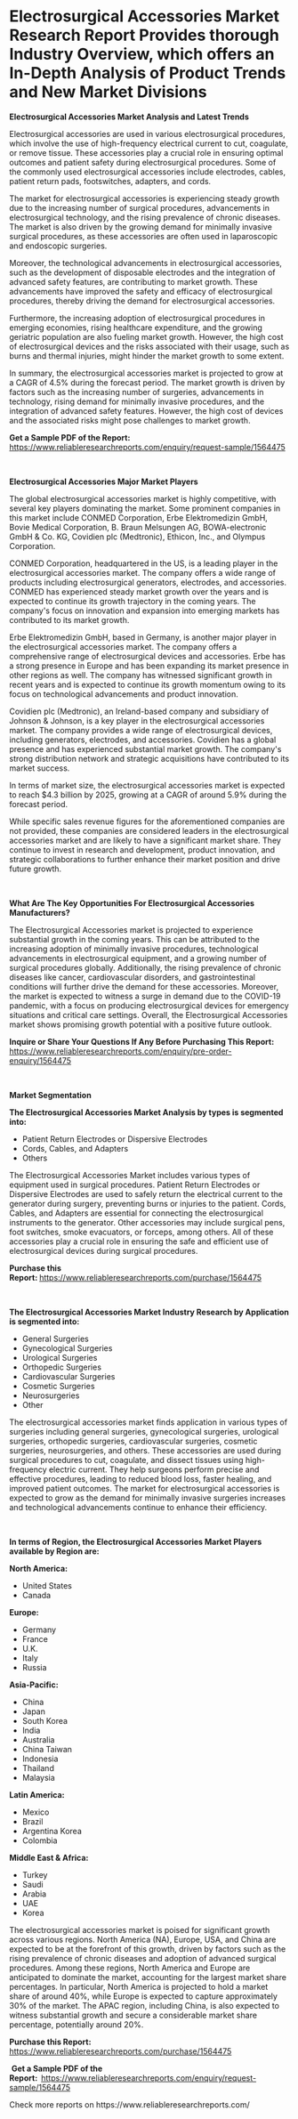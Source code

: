 <p><h1>Electrosurgical Accessories Market Research Report Provides thorough Industry Overview, which offers an In-Depth Analysis of Product Trends and New Market Divisions</h1></p><p><strong>Electrosurgical Accessories Market Analysis and Latest Trends</strong></p>
<p><p>Electrosurgical accessories are used in various electrosurgical procedures, which involve the use of high-frequency electrical current to cut, coagulate, or remove tissue. These accessories play a crucial role in ensuring optimal outcomes and patient safety during electrosurgical procedures. Some of the commonly used electrosurgical accessories include electrodes, cables, patient return pads, footswitches, adapters, and cords.</p><p>The market for electrosurgical accessories is experiencing steady growth due to the increasing number of surgical procedures, advancements in electrosurgical technology, and the rising prevalence of chronic diseases. The market is also driven by the growing demand for minimally invasive surgical procedures, as these accessories are often used in laparoscopic and endoscopic surgeries.</p><p>Moreover, the technological advancements in electrosurgical accessories, such as the development of disposable electrodes and the integration of advanced safety features, are contributing to market growth. These advancements have improved the safety and efficacy of electrosurgical procedures, thereby driving the demand for electrosurgical accessories.</p><p>Furthermore, the increasing adoption of electrosurgical procedures in emerging economies, rising healthcare expenditure, and the growing geriatric population are also fueling market growth. However, the high cost of electrosurgical devices and the risks associated with their usage, such as burns and thermal injuries, might hinder the market growth to some extent.</p><p>In summary, the electrosurgical accessories market is projected to grow at a CAGR of 4.5% during the forecast period. The market growth is driven by factors such as the increasing number of surgeries, advancements in technology, rising demand for minimally invasive procedures, and the integration of advanced safety features. However, the high cost of devices and the associated risks might pose challenges to market growth.</p></p>
<p><strong>Get a Sample PDF of the Report:&nbsp;</strong> <a href="https://www.reliableresearchreports.com/enquiry/request-sample/1564475">https://www.reliableresearchreports.com/enquiry/request-sample/1564475</a></p>
<p>&nbsp;</p>
<p><strong>Electrosurgical Accessories Major Market Players</strong></p>
<p><p>The global electrosurgical accessories market is highly competitive, with several key players dominating the market. Some prominent companies in this market include CONMED Corporation, Erbe Elektromedizin GmbH, Bovie Medical Corporation, B. Braun Melsungen AG, BOWA-electronic GmbH & Co. KG, Covidien plc (Medtronic), Ethicon, Inc., and Olympus Corporation.</p><p>CONMED Corporation, headquartered in the US, is a leading player in the electrosurgical accessories market. The company offers a wide range of products including electrosurgical generators, electrodes, and accessories. CONMED has experienced steady market growth over the years and is expected to continue its growth trajectory in the coming years. The company's focus on innovation and expansion into emerging markets has contributed to its market growth.</p><p>Erbe Elektromedizin GmbH, based in Germany, is another major player in the electrosurgical accessories market. The company offers a comprehensive range of electrosurgical devices and accessories. Erbe has a strong presence in Europe and has been expanding its market presence in other regions as well. The company has witnessed significant growth in recent years and is expected to continue its growth momentum owing to its focus on technological advancements and product innovation.</p><p>Covidien plc (Medtronic), an Ireland-based company and subsidiary of Johnson & Johnson, is a key player in the electrosurgical accessories market. The company provides a wide range of electrosurgical devices, including generators, electrodes, and accessories. Covidien has a global presence and has experienced substantial market growth. The company's strong distribution network and strategic acquisitions have contributed to its market success.</p><p>In terms of market size, the electrosurgical accessories market is expected to reach $4.3 billion by 2025, growing at a CAGR of around 5.9% during the forecast period.</p><p>While specific sales revenue figures for the aforementioned companies are not provided, these companies are considered leaders in the electrosurgical accessories market and are likely to have a significant market share. They continue to invest in research and development, product innovation, and strategic collaborations to further enhance their market position and drive future growth.</p></p>
<p>&nbsp;</p>
<p><strong>What Are The Key Opportunities For Electrosurgical Accessories Manufacturers?</strong></p>
<p><p>The Electrosurgical Accessories market is projected to experience substantial growth in the coming years. This can be attributed to the increasing adoption of minimally invasive procedures, technological advancements in electrosurgical equipment, and a growing number of surgical procedures globally. Additionally, the rising prevalence of chronic diseases like cancer, cardiovascular disorders, and gastrointestinal conditions will further drive the demand for these accessories. Moreover, the market is expected to witness a surge in demand due to the COVID-19 pandemic, with a focus on producing electrosurgical devices for emergency situations and critical care settings. Overall, the Electrosurgical Accessories market shows promising growth potential with a positive future outlook.</p></p>
<p><strong>Inquire or Share Your Questions If Any Before Purchasing This Report:</strong> <a href="https://www.reliableresearchreports.com/enquiry/pre-order-enquiry/1564475">https://www.reliableresearchreports.com/enquiry/pre-order-enquiry/1564475</a></p>
<p>&nbsp;</p>
<p><strong>Market Segmentation</strong></p>
<p><strong>The Electrosurgical Accessories Market Analysis by types is segmented into:</strong></p>
<p><ul><li>Patient Return Electrodes or Dispersive Electrodes</li><li>Cords, Cables, and Adapters</li><li>Others</li></ul></p>
<p><p>The Electrosurgical Accessories Market includes various types of equipment used in surgical procedures. Patient Return Electrodes or Dispersive Electrodes are used to safely return the electrical current to the generator during surgery, preventing burns or injuries to the patient. Cords, Cables, and Adapters are essential for connecting the electrosurgical instruments to the generator. Other accessories may include surgical pens, foot switches, smoke evacuators, or forceps, among others. All of these accessories play a crucial role in ensuring the safe and efficient use of electrosurgical devices during surgical procedures.</p></p>
<p><strong>Purchase this Report:&nbsp;</strong><a href="https://www.reliableresearchreports.com/purchase/1564475">https://www.reliableresearchreports.com/purchase/1564475</a></p>
<p>&nbsp;</p>
<p><strong>The Electrosurgical Accessories Market Industry Research by Application is segmented into:</strong></p>
<p><ul><li>General Surgeries</li><li>Gynecological Surgeries</li><li>Urological Surgeries</li><li>Orthopedic Surgeries</li><li>Cardiovascular Surgeries</li><li>Cosmetic Surgeries</li><li>Neurosurgeries</li><li>Other</li></ul></p>
<p><p>The electrosurgical accessories market finds application in various types of surgeries including general surgeries, gynecological surgeries, urological surgeries, orthopedic surgeries, cardiovascular surgeries, cosmetic surgeries, neurosurgeries, and others. These accessories are used during surgical procedures to cut, coagulate, and dissect tissues using high-frequency electric current. They help surgeons perform precise and effective procedures, leading to reduced blood loss, faster healing, and improved patient outcomes. The market for electrosurgical accessories is expected to grow as the demand for minimally invasive surgeries increases and technological advancements continue to enhance their efficiency.</p></p>
<p>&nbsp;</p>
<p><strong>In terms of Region, the Electrosurgical Accessories Market Players available by Region are:</strong></p>
<p>
    <p> <strong> North America: </strong>
        <ul>
            <li>United States</li>
            <li>Canada</li>
        </ul>
        </p> 
    <p> <strong> Europe: </strong>
        <ul>
            <li>Germany</li>
            <li>France</li>
            <li>U.K.</li>
            <li>Italy</li>
            <li>Russia</li>
        </ul>
        </p> 
    <p> <strong> Asia-Pacific: </strong>
        <ul>
            <li>China</li>
            <li>Japan</li>
            <li>South Korea</li>
            <li>India</li>
            <li>Australia</li>
            <li>China Taiwan</li>
            <li>Indonesia</li>
            <li>Thailand</li>
            <li>Malaysia</li>
        </ul>
        </p> 
    <p> <strong> Latin America: </strong>
        <ul>
            <li>Mexico</li>
            <li>Brazil</li>
            <li>Argentina Korea</li>
            <li>Colombia</li>
        </ul>
        </p> 
    <p> <strong> Middle East & Africa: </strong>
        <ul>
            <li>Turkey</li>
            <li>Saudi</li>
            <li>Arabia</li>
            <li>UAE</li>
            <li>Korea</li>
        </ul>
    </p>
    </p>
<p><p>The electrosurgical accessories market is poised for significant growth across various regions. North America (NA), Europe, USA, and China are expected to be at the forefront of this growth, driven by factors such as the rising prevalence of chronic diseases and adoption of advanced surgical procedures. Among these regions, North America and Europe are anticipated to dominate the market, accounting for the largest market share percentages. In particular, North America is projected to hold a market share of around 40%, while Europe is expected to capture approximately 30% of the market. The APAC region, including China, is also expected to witness substantial growth and secure a considerable market share percentage, potentially around 20%.</p></p>
<p><strong>Purchase this Report: </strong><a href="https://www.reliableresearchreports.com/purchase/1564475">https://www.reliableresearchreports.com/purchase/1564475</a></p>
<p>&nbsp;<strong>Get a Sample PDF of the Report:&nbsp;&nbsp;</strong><a href="https://www.reliableresearchreports.com/enquiry/request-sample/1564475">https://www.reliableresearchreports.com/enquiry/request-sample/1564475</a></p>
<p><strong></strong></p>
<p>Check more reports on https://www.reliableresearchreports.com/</p>